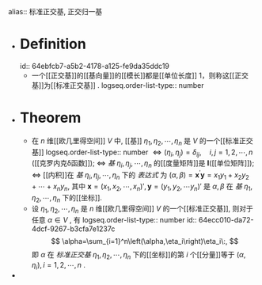alias:: 标准正交基, 正交归一基

- # Definition
  id:: 64ebfcb7-a5b2-4178-a125-fe9da35ddc19
	- 一个[[正交基]]的[[基向量]]的[[模长]]都是[[单位长度]] $1$，则称这[[正交基]]为[[标准正交基]] .
	  logseq.order-list-type:: number
- # Theorem
	- 在 $n$ 维[[欧几里得空间]] $V$ 中, [[基]] $\eta_{1},\eta_{2},\cdots,\eta_{n}$ 是 $V$ 的一个[[标准正交基]]
	  logseq.order-list-type:: number
	  $\Longleftrightarrow (\eta_i, \eta_j)=\delta_{ij},\quad i,j=1,2,\cdots,n$ ([[克罗内克δ函数]]);
	  $\Longleftrightarrow$ *基* $\eta_i,\eta_j,\cdots,\eta_n$ 的[[度量矩阵]]是 $\boldsymbol{I}$([[单位矩阵]]);
	  $\Longleftrightarrow$ [[内积]]在 *基* $\eta_i,\eta_j,\cdots,\eta_n$ 下的 *表达式* 为 $(\alpha,\beta)={\boldsymbol{x}}^{\prime}{\boldsymbol{y}}=x_{1}y_{1}+x_{2}y_{2}+\cdots+x_{n}y_{n}$, 其中 $\boldsymbol{x}=(x_1,x_2,\cdots,x_n)',\boldsymbol{y}=(y_1,y_2,\cdots y_n)′$ 是 $α,β$ 在 *基* $\eta_{1},\eta_{2},\cdots,\eta_{n}$ 下的[[坐标]].
	- 设 $\eta_1,\eta_2,\cdots,\eta_n$ 是 $n$ 维[[欧几里得空间]] $V$ 的一个[[标准正交基]], 则对于任意 $\alpha∈V$ , 有
	  logseq.order-list-type:: number
	  id:: 64ecc010-da72-4dcf-9267-b3cfa7e1237c
	  $$
	  \alpha=\sum_{i=1}^n\left(\alpha,\eta_i\right)\eta_i\:,
	  $$
	  即 $α$ 在 *标准正交基* $\eta_{1},\eta_{2},\cdots,\eta_{n}$ 下的[[坐标]]的第 $i$ 个[[分量]]等于 $(\alpha,\eta_{i}),i=1,2,\cdots,n$ .
-